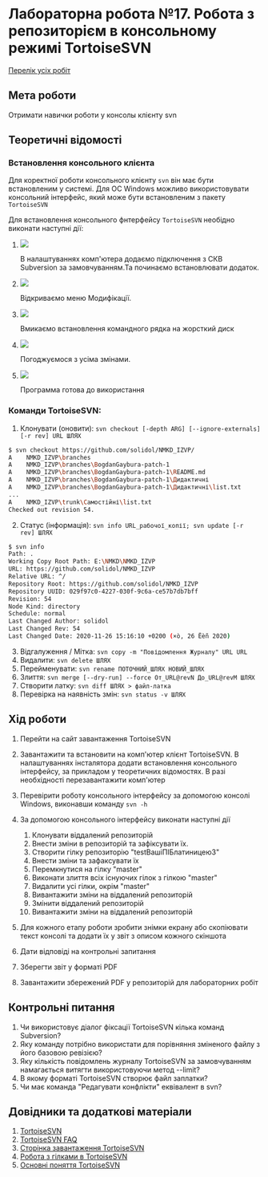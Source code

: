 # Лабораторна робота №17. Робота з репозиторієм в консольному режимі TortoiseSVN

[Перелік усіх робіт](README.md)

## Мета роботи

Отримати навички роботи у консолы клієнту svn

## Теоретичні відомості

### Встановлення консольного клієнта

Для коректної роботи консольного клієнту `svn` він має бути встановленим у системі. Для ОС Windows можливо використовувати консольний інтерфейс, який може бути встановленим з пакету `TortoiseSVN`

Для встановлення консольного фнтерфейсу `TortoiseSVN` необідно виконати наступні дії:

1.  ![](img/016-010.png)

    В налаштуваннях комп'ютера додаємо підключення з СКВ Subversion за замовчуванням.Та починаємо встановлювати додаток.

2.  ![](img/016-011.png)

    Відкриваємо меню Модифікації.

3.  ![](img/016-012.png)

    Вмикаємо встановлення командного рядка на жорсткий диск

4.  ![](img/016-013.png)

    Погоджуємося з усіма змінами.

5.  ![](img/016-014.png)

    Программа готова до використання

### Команди TortoiseSVN:

1.  Клонувати (оновити): `svn checkout [-depth ARG] [--ignore-externals] [-r rev] URL ШЛЯХ`

```bash
$ svn checkout https://github.com/solidol/NMKD_IZVP/
A    NMKD_IZVP\branches
A    NMKD_IZVP\branches\BogdanGaybura-patch-1
A    NMKD_IZVP\branches\BogdanGaybura-patch-1\README.md
A    NMKD_IZVP\branches\BogdanGaybura-patch-1\Дидактичні
A    NMKD_IZVP\branches\BogdanGaybura-patch-1\Дидактичні\list.txt
...
A    NMKD_IZVP\trunk\Самостійні\list.txt
Checked out revision 54.
```

2.  Статус (інформація): `svn info URL_рабочої_копії; svn update [-r rev] ШЛЯХ`

```bash
$ svn info
Path: .
Working Copy Root Path: E:\NMKD\NMKD_IZVP
URL: https://github.com/solidol/NMKD_IZVP
Relative URL: ^/
Repository Root: https://github.com/solidol/NMKD_IZVP
Repository UUID: 029f97c0-4227-030f-9c6a-ce57b7db7bff
Revision: 54
Node Kind: directory
Schedule: normal
Last Changed Author: solidol
Last Changed Rev: 54
Last Changed Date: 2020-11-26 15:16:10 +0200 (×ò, 26 Ëèñ 2020)
```

3.  Відгалуження / Мітка: `svn copy -m "Повідомлення Журналу" URL URL`
4.  Видалити: `svn delete ШЛЯХ`
5.  Перейменувати: `svn rename ПОТОЧНИЙ_ШЛЯХ НОВИЙ_ШЛЯХ`
6.  Злиття: `svn merge [--dry-run] --force От_URL@revN До_URL@revM ШЛЯХ`
7.  Створити латку: `svn diff ШЛЯХ > файл-латка`
8.  Перевірка на наявність змін: `svn status -v ШЛЯХ`

## Хід роботи

1.  Перейти на сайт завантаження TortoiseSVN
2.  Завантажити та встановити на комп'ютер клієнт TortoiseSVN. В налаштуваннях інсталятора додати встановлення консольного інтерфейсу, за прикладом у теоретичних відомостях. В разі необхідності перезавантажити комп'ютер
3.  Перевірити роботу консольного інтерфейсу за допомогою консолі Windows, виконавши команду `svn -h`
4.  За допомогою консольного інтерфейсу виконати наступні дії

    1.  Клонувати віддалений репозиторій
    2.  Внести зміни в репозиторій та зафіксувати їх.
    3.  Створити гілку репозиторію "testВашіПІБлатиницею3"
    4.  Внести зміни та зафаксувати їх
    5.  Перемкнутися на гілку "master"
    6.  Виконати злиття всіх існуючих гілок з гілкою "master"
    7.  Видалити усі гілки, окрім "master"
    8.  Вивантажити зміни на віддалений репозиторій
    9.  Змінити віддалений репозиторій
    10. Вивантажити зміни на віддалений репозиторій

5.  Для кожного етапу роботи зробити знімки екрану або скопіювати текст консолі та додати їх у звіт з описом кожного скіншота
6.  Дати відповіді на контрольні запитання
7.  Зберегти звіт у форматі PDF
8.  Завантажити збережений PDF у репозиторій для лабораторних робіт

## Контрольні питання

1.  Чи використовує діалог фіксації TortoiseSVN кілька команд Subversion?
2.  Яку команду потрібно використати для порівняння зміненого файлу з його базовою ревізією?
3.  Яку кількість повідомлень журналу TortoiseSVN за замовчуванням намагається витягти використовуючи метод --limit?
4.  В якому форматі TortoiseSVN створює файл заплатки?
5.  Чи має команда "Pедагувати конфлікти" еквівалент в svn?

## Довідники та додаткові матеріали

1.  [TortoiseSVN](https://tortoisesvn.net/)
2.  [TortoiseSVN FAQ](https://tortoisesvn.net/faq.html)
3.  [Сторінка завантаження TortoiseSVN](https://tortoisesvn.net/downloads.html)
4.  [Робота з гілками в TortoiseSVN](https://habr.com/ru/post/45203/)
5.  [Основні поняття TortoiseSVN](https://betacode.net/10261/install-and-use-tortoise-svn)
